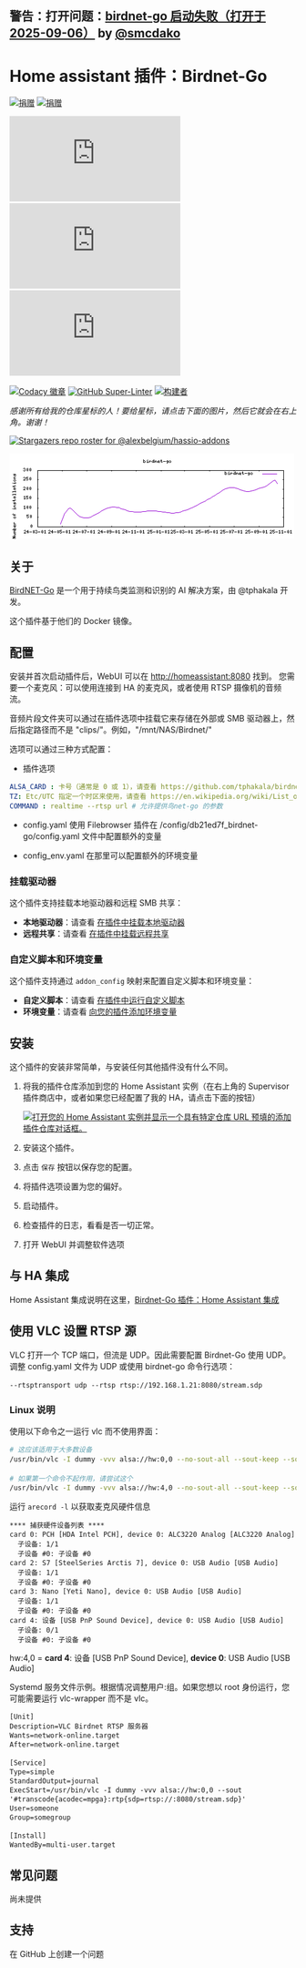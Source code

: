 ## 警告：打开问题：[birdnet-go 启动失败（打开于 2025-09-06）](https://github.com/alexbelgium/hassio-addons/issues/2086) by [@smcdako](https://github.com/smcdako)
# Home assistant 插件：Birdnet-Go

[![捐赠][donation-badge]](https://www.buymeacoffee.com/alexbelgium)
[![捐赠][paypal-badge]](https://www.paypal.com/donate/?hosted_button_id=DZFULJZTP3UQA)

![版本](https://img.shields.io/badge/dynamic/json?label=版本&query=%24.version&url=https%3A%2F%2Fraw.githubusercontent.com%2Falexbelgium%2Fhassio-addons%2Fmaster%2Fbirdnet-go%2Fconfig.json)
![入口](https://img.shields.io/badge/dynamic/json?label=入口&query=%24.ingress&url=https%3A%2F%2Fraw.githubusercontent.com%2Falexbelgium%2Fhassio-addons%2Fmaster%2Fbirdnet-go%2Fconfig.json)
![架构](https://img.shields.io/badge/dynamic/json?color=success&label=架构&query=%24.arch&url=https%3A%2F%2Fraw.githubusercontent.com%2Falexbelgium%2Fhassio-addons%2Fmaster%2Fbirdnet-go%2Fconfig.json)

[![Codacy 徽章](https://app.codacy.com/project/badge/Grade/9c6cf10bdbba45ecb202d7f579b5be0e)](https://www.codacy.com/gh/alexbelgium/hassio-addons/dashboard?utm_source=github.com&utm_medium=referral&utm_content=alexbelgium/hassio-addons&utm_campaign=Badge_Grade)
[![GitHub Super-Linter](https://img.shields.io/github/actions/workflow/status/alexbelgium/hassio-addons/weekly-supelinter.yaml?label=Lint%20code%20base)](https://github.com/alexbelgium/hassio-addons/actions/workflows/weekly-supelinter.yaml)
[![构建者](https://img.shields.io/github/actions/workflow/status/alexbelgium/hassio-addons/onpush_builder.yaml?label=构建者)](https://github.com/alexbelgium/hassio-addons/actions/workflows/onpush_builder.yaml)

[donation-badge]: https://img.shields.io/badge/Buy%20me%20a%20coffee%20(no%20paypal)-%23d32f2f?logo=buy-me-a-coffee&style=flat&logoColor=white
[paypal-badge]: https://img.shields.io/badge/Buy%20me%20a%20coffee%20with%20Paypal-0070BA?logo=paypal&style=flat&logoColor=white

_感谢所有给我的仓库星标的人！要给星标，请点击下面的图片，然后它就会在右上角。谢谢！_

[![Stargazers repo roster for @alexbelgium/hassio-addons](https://reporoster.com/stars/alexbelgium/hassio-addons)](https://github.com/alexbelgium/hassio-addons/stargazers)


![下载趋势](https://raw.githubusercontent.com/alexbelgium/hassio-addons/master/birdnet-go/stats.png)

## 关于

[BirdNET-Go](https://github.com/tphakala/birdnet-go/tree/main) 是一个用于持续鸟类监测和识别的 AI 解决方案，由 @tphakala 开发。

这个插件基于他们的 Docker 镜像。

## 配置

安装并首次启动插件后，WebUI 可以在 <http://homeassistant:8080> 找到。
您需要一个麦克风：可以使用连接到 HA 的麦克风，或者使用 RTSP 摄像机的音频流。

音频片段文件夹可以通过在插件选项中挂载它来存储在外部或 SMB 驱动器上，然后指定路径而不是 "clips/"。例如，"/mnt/NAS/Birdnet/"

选项可以通过三种方式配置：

- 插件选项

```yaml
ALSA_CARD : 卡号（通常是 0 或 1），请查看 https://github.com/tphakala/birdnet-go/blob/main/doc/installation.md#deciding-alsa_card-value
TZ: Etc/UTC 指定一个时区来使用，请查看 https://en.wikipedia.org/wiki/List_of_tz_database_time_zones#List
COMMAND : realtime --rtsp url # 允许提供鸟net-go 的参数
```

- config.yaml
使用 Filebrowser 插件在 /config/db21ed7f_birdnet-go/config.yaml 文件中配置额外的变量

- config_env.yaml
在那里可以配置额外的环境变量

### 挂载驱动器

这个插件支持挂载本地驱动器和远程 SMB 共享：

- **本地驱动器**：请查看 [在插件中挂载本地驱动器](https://github.com/alexbelgium/hassio-addons/wiki/Mounting-Local-Drives-in-Addons)
- **远程共享**：请查看 [在插件中挂载远程共享](https://github.com/alexbelgium/hassio-addons/wiki/Mounting-remote-shares-in-Addons)

### 自定义脚本和环境变量

这个插件支持通过 `addon_config` 映射来配置自定义脚本和环境变量：

- **自定义脚本**：请查看 [在插件中运行自定义脚本](https://github.com/alexbelgium/hassio-addons/wiki/Running-custom-scripts-in-Addons)
- **环境变量**：请查看 [向您的插件添加环境变量](https://github.com/alexbelgium/hassio-addons/wiki/Add-Environment-variables-to-your-Addon)

## 安装

这个插件的安装非常简单，与安装任何其他插件没有什么不同。

1. 将我的插件仓库添加到您的 Home Assistant 实例（在右上角的 Supervisor 插件商店中，或者如果您已经配置了我的 HA，请点击下面的按钮）

   [![打开您的 Home Assistant 实例并显示一个具有特定仓库 URL 预填的添加插件仓库对话框。](https://my.home-assistant.io/badges/supervisor_add_addon_repository.svg)](https://my.home-assistant.io/redirect/supervisor_add_addon_repository/?repository_url=https%3A%2F%2Fgithub.com%2Falexbelgium%2Fhassio-addons)
1. 安装这个插件。
1. 点击 `保存` 按钮以保存您的配置。
1. 将插件选项设置为您的偏好。
1. 启动插件。
1. 检查插件的日志，看看是否一切正常。
1. 打开 WebUI 并调整软件选项

## 与 HA 集成

Home Assistant 集成说明在这里，[Birdnet-Go 插件：Home Assistant 集成](./HAINTEGRATION.md)

## 使用 VLC 设置 RTSP 源

VLC 打开一个 TCP 端口，但流是 UDP。因此需要配置 Birdnet-Go 使用 UDP。调整 config.yaml 文件为 UDP 或使用 birdnet-go 命令行选项：

`--rtsptransport udp --rtsp rtsp://192.168.1.21:8080/stream.sdp`

### Linux 说明

使用以下命令之一运行 vlc 而不使用界面：

```bash
# 这应该适用于大多数设备
/usr/bin/vlc -I dummy -vvv alsa://hw:0,0 --no-sout-all --sout-keep --sout '#transcode{acodec=mpga}:rtp{sdp=rtsp://:8080/stream.sdp}'

# 如果第一个命令不起作用，请尝试这个
/usr/bin/vlc -I dummy -vvv alsa://hw:4,0 --no-sout-all --sout-keep --sout '#rtp{sdp=rtsp://:8080/stream.sdp}'
```

运行 `arecord -l` 以获取麦克风硬件信息

```text
**** 捕获硬件设备列表 ****
card 0: PCH [HDA Intel PCH], device 0: ALC3220 Analog [ALC3220 Analog]
  子设备: 1/1
  子设备 #0: 子设备 #0
card 2: S7 [SteelSeries Arctis 7], device 0: USB Audio [USB Audio]
  子设备: 1/1
  子设备 #0: 子设备 #0
card 3: Nano [Yeti Nano], device 0: USB Audio [USB Audio]
  子设备: 1/1
  子设备 #0: 子设备 #0
card 4: 设备 [USB PnP Sound Device], device 0: USB Audio [USB Audio]
  子设备: 0/1
  子设备 #0: 子设备 #0
```

hw:4,0 = **card 4**: 设备 [USB PnP Sound Device], **device 0**: USB Audio [USB Audio]

Systemd 服务文件示例。根据情况调整用户:组。如果您想以 root 身份运行，您可能需要运行 vlc-wrapper 而不是 vlc。

```text
[Unit]
Description=VLC Birdnet RTSP 服务器
Wants=network-online.target
After=network-online.target

[Service]
Type=simple
StandardOutput=journal
ExecStart=/usr/bin/vlc -I dummy -vvv alsa://hw:0,0 --sout '#transcode{acodec=mpga}:rtp{sdp=rtsp://:8080/stream.sdp}'
User=someone
Group=somegroup

[Install]
WantedBy=multi-user.target
```

## 常见问题

尚未提供

## 支持

在 GitHub 上创建一个问题